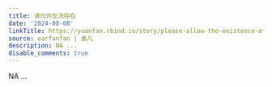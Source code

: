```yaml
---
title: 请允许反派存在
date: '2024-08-08'
linkTitle: https://yuanfan.rbind.io/story/please-allow-the-existence-of-everyone/
source: earfanfan | 袁凡
description: NA ...
disable_comments: true
---
```

NA ...